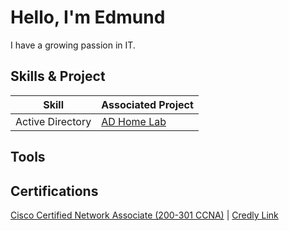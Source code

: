 # Hello, I'm Edmund

I have a growing passion in IT.




## Skills & Project


| Skill                                         | Associated Project         |
|-----------------------------------------------|----------------------------|
| Active Directory          | <a href="https://github.com/EdmundKadus/Active-Directory-Home-Lab.git">AD Home Lab</a>|


## Tools



## Certifications

<div>


<a href="https://github.com/user-attachments/assets/24a6055b-796b-48f6-a53a-0697ccbca941">Cisco Certified Network Associate (200-301 CCNA)</a> | 
<a href="https://www.credly.com/badges/425540c5-358a-48b4-a4f5-f2c689777b0b/public_url">Credly Link</a>
</div>


